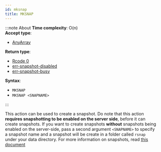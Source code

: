 ```yaml
---
id: mksnap
title: MKSNAP
---
```

        

:::note About
**Time complexity**: O(n)  
**Accept type**:

- [AnyArray](../protocol/data-types.md#any-array)

**Return type**:

- [Rcode 0](../protocol/response-codes.md)
- [err-snapshot-disabled](../protocol/errors.md#table-of-errors)
- [err-snapshot-busy](../protocol/errors.md#table-of-errors)

**Syntax**:

- `MKSNAP`
- `MKSNAP <SNAPNAME>`

:::

This action can be used to create a snapshot. Do note that this action **requires
snapshotting to be enabled on the server side**, before it can create snapshots.
If you want to create snapshots **without** snapshots being enabled on the server-side,
pass a second argument `<SNAPNAME>` to specify a snapshot name and a snapshot will
be create in a folder called `rsnap` under your data directory. For more
information on snapshots, read [this document](/snapshots)

